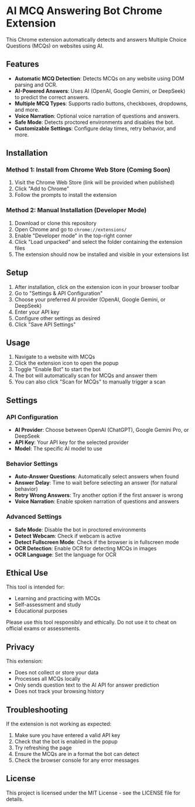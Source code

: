 # AI MCQ Answering Bot Chrome Extension

This Chrome extension automatically detects and answers Multiple Choice Questions (MCQs) on websites using AI.

## Features

- **Automatic MCQ Detection**: Detects MCQs on any website using DOM parsing and OCR.
- **AI-Powered Answers**: Uses AI (OpenAI, Google Gemini, or DeepSeek) to predict the correct answers.
- **Multiple MCQ Types**: Supports radio buttons, checkboxes, dropdowns, and more.
- **Voice Narration**: Optional voice narration of questions and answers.
- **Safe Mode**: Detects proctored environments and disables the bot.
- **Customizable Settings**: Configure delay times, retry behavior, and more.

## Installation

### Method 1: Install from Chrome Web Store (Coming Soon)

1. Visit the Chrome Web Store (link will be provided when published)
2. Click "Add to Chrome"
3. Follow the prompts to install the extension

### Method 2: Manual Installation (Developer Mode)

1. Download or clone this repository
2. Open Chrome and go to `chrome://extensions/`
3. Enable "Developer mode" in the top-right corner
4. Click "Load unpacked" and select the folder containing the extension files
5. The extension should now be installed and visible in your extensions list

## Setup

1. After installation, click on the extension icon in your browser toolbar
2. Go to "Settings & API Configuration"
3. Choose your preferred AI provider (OpenAI, Google Gemini, or DeepSeek)
4. Enter your API key
5. Configure other settings as desired
6. Click "Save API Settings"

## Usage

1. Navigate to a website with MCQs
2. Click the extension icon to open the popup
3. Toggle "Enable Bot" to start the bot
4. The bot will automatically scan for MCQs and answer them
5. You can also click "Scan for MCQs" to manually trigger a scan

## Settings

### API Configuration

- **AI Provider**: Choose between OpenAI (ChatGPT), Google Gemini Pro, or DeepSeek
- **API Key**: Your API key for the selected provider
- **Model**: The specific AI model to use

### Behavior Settings

- **Auto-Answer Questions**: Automatically select answers when found
- **Answer Delay**: Time to wait before selecting an answer (for natural behavior)
- **Retry Wrong Answers**: Try another option if the first answer is wrong
- **Voice Narration**: Enable spoken narration of questions and answers

### Advanced Settings

- **Safe Mode**: Disable the bot in proctored environments
- **Detect Webcam**: Check if webcam is active
- **Detect Fullscreen Mode**: Check if the browser is in fullscreen mode
- **OCR Detection**: Enable OCR for detecting MCQs in images
- **OCR Language**: Set the language for OCR

## Ethical Use

This tool is intended for:
- Learning and practicing with MCQs
- Self-assessment and study
- Educational purposes

Please use this tool responsibly and ethically. Do not use it to cheat on official exams or assessments.

## Privacy

This extension:
- Does not collect or store your data
- Processes all MCQs locally
- Only sends question text to the AI API for answer prediction
- Does not track your browsing history

## Troubleshooting

If the extension is not working as expected:

1. Make sure you have entered a valid API key
2. Check that the bot is enabled in the popup
3. Try refreshing the page
4. Ensure the MCQs are in a format the bot can detect
5. Check the browser console for any error messages

## License

This project is licensed under the MIT License - see the LICENSE file for details.

